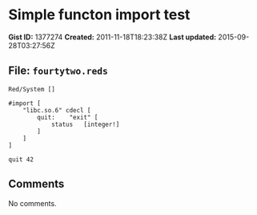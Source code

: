 # Simple functon import test

**Gist ID:** 1377274
**Created:** 2011-11-18T18:23:38Z
**Last updated:** 2015-09-28T03:27:56Z

## File: `fourtytwo.reds`

```Red
Red/System []

#import [
    "libc.so.6" cdecl [
        quit:    "exit" [
            status   [integer!]
        ]
    ]
]

quit 42
```

## Comments

No comments.
